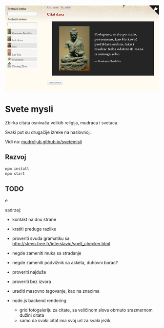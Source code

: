 [![](screen.png)](https://mudroljub.github.io/svetemisli)

# Svete mysli

Zbirka citata osnivača velikih religija, mudraca i svetaca.

Svaki put su drugačije izreke na naslovnoj.

Vidi na: [mudroljub.github.io/svetemisli](https://mudroljub.github.io/svetemisli)

## Razvoj

```
npm install
npm start
```

## TODO

ě

sadrzaj:
- kontakt na dnu strane
- kratiti preduge razlike
- proveriti svuda gramatiku sa http://steen.free.fr/interslavic/spell_checker.html
- negde zameniti muka sa stradanje
- negde zameniti podvižnik sa asketa, duhovni borac?
- proveriti najduže
- proveriti bez izvora
- uraditi masovno tagovanje, kao na znacima

- node.js backend rendering
  - grid fotogaleriju za citate, sa veličinom slova obrnuto srazmernom dužini citata
  - samo da svaki citat ima svoj url za svaki jezik
